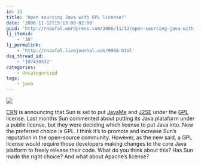 ```yaml
---
id: 32
title: 'Open sourcing Java with GPL license?'
date: '2006-11-12T15:13:00-02:00'
guid: 'http://rnaufal.wordpress.com/2006/11/12/open-sourcing-java-with-gpl-license/'
lj_itemid:
    - '38'
lj_permalink:
    - 'http://rnaufal.livejournal.com/9968.html'
dsq_thread_id:
    - '107430332'
categories:
    - Uncategorized
tags:
    - java
---
```


[![](http://java.sun.com/images/getjava_med.gif)](http://java.com/java/download/index.jsp)

[CRN](http://www.crn.com/sections/breakingnews/breakingnews.jhtml;?articleId=193600331) is announcing that Sun is set to put [JavaMe](http://java.sun.com/javame/index.jsp) and [J2SE](http://java.sun.com/javase/) under the [GPL](http://en.wikipedia.org/wiki/GNU_General_Public_License) license. Last months Sun commented about putting its Java plataform under a public license, but they were deciding which license to put Java into. Now the preferred choice is GPL. I think it’s to promote and increase Sun’s reputation in the open-source community. However, as the new said, a GPL license would require those developers making changes to the core Java platform to freely release their code. What do you think about this? Has Sun made the right choice? And what about Apache’s license?
